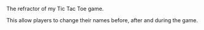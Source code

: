 The refractor of my Tic Tac Toe game.

This allow players to change their names before, after and during the game.